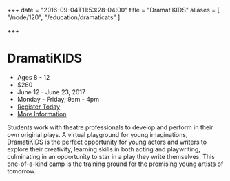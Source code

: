 +++
date = "2016-09-04T11:53:28-04:00"
title = "DramatiKIDS"
aliases = [
    "/node/120",
    "/education/dramaticats"
]

+++

# DramatiKIDS

* Ages 8 - 12
* $260
* June 12 - June 23, 2017
* Monday - Friday; 9am - 4pm
* [Register Today](https://www.ivytech.edu/files/bl-cllregistrationandparticipationFORMS.pdf)
* [More Information](mailto:education@newplays.org)

Students work with theatre professionals to develop and perform in their own original plays. A virtual playground for young imaginations, DramatiKIDS is the perfect opportunity for young actors and writers to explore their creativity, learning skills in both acting and playwriting, culminating in an opportunity to star in a play they write themselves.  This one-of-a-kind camp is the training ground for the promising young artists of tomorrow.
